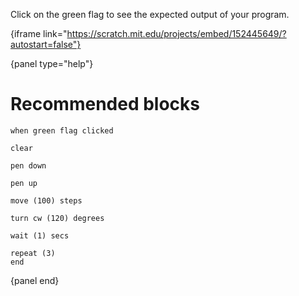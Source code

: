Click on the green flag to see the expected output of your program.

{iframe link="https://scratch.mit.edu/projects/embed/152445649/?autostart=false"}

{panel type="help"}

# Recommended blocks

```scratch
when green flag clicked
```

```scratch
clear

pen down

pen up
```

```scratch
move (100) steps

turn cw (120) degrees
```

```scratch
wait (1) secs

repeat (3)
end
```

{panel end}

